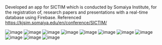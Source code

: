 Developed an app for SICTIM which is conducted by Somaiya Institute, for the registration of, research papers and presentations with a real-time database using Firebase.
Referenced https://kjsim.somaiya.edu/en/conference/SICTIM/

![image](https://github.com/Shlok1918/SICTIM/assets/131788904/d886e3c7-d1b8-4ed7-896d-cf4f544bfad5)
![image](https://github.com/Shlok1918/SICTIM/assets/131788904/6c7348a4-cd33-4be5-a979-821f47f6f70a)
![image](https://github.com/Shlok1918/SICTIM/assets/131788904/05f76822-9654-447a-b71c-2ed4d0d06667)
![image](https://github.com/Shlok1918/SICTIM/assets/131788904/7036e4ff-d5fd-4931-ac36-b266ad777032)
![image](https://github.com/Shlok1918/SICTIM/assets/131788904/58a36b61-5dff-45d7-a7dd-b6287bcdda71)
![image](https://github.com/Shlok1918/SICTIM/assets/131788904/6ec55bc3-596c-41ae-8feb-e703c9d99e25)
![image](https://github.com/Shlok1918/SICTIM/assets/131788904/0b23961e-2f8d-4035-a37a-a1e6eeb8a075)
![image](https://github.com/Shlok1918/SICTIM/assets/131788904/14fde8ee-86d5-404c-b913-e09ccbf4d81a)
![image](https://github.com/Shlok1918/SICTIM/assets/131788904/78380d21-2c63-49ed-ab6c-a48979ec9789)
![image](https://github.com/Shlok1918/SICTIM/assets/131788904/dfc3bca7-cee3-4aca-98fc-bb0db4b859de)
![image](https://github.com/Shlok1918/SICTIM/assets/131788904/a85827b0-b10a-455e-89da-f1e9bff78d70)






